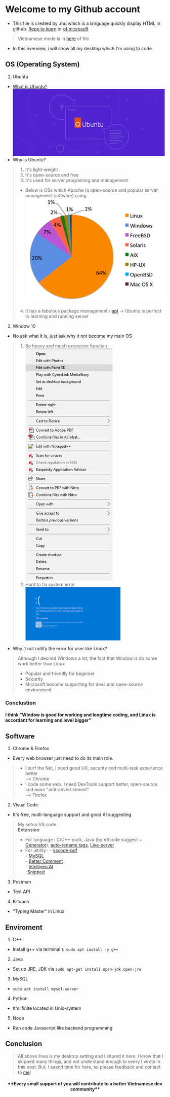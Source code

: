 # Welcome to my Github account

+ This file is created by .md which is a language quickly display HTML in github. [Repo to learn](https://docs.github.com/en/get-started/writing-on-github/getting-started-with-writing-and-formatting-on-github/basic-writing-and-formatting-syntax) or [of microsoft](https://learn.microsoft.com/en-us/azure/devops/project/wiki/markdown-guidance?view=azure-devops)
> Vietnamese mode is in [here](overview_vi.md) of file

- In this overview, i will show all my desktop which I'm using to code

## OS (Operating System)
1. Ubuntu
-   [What is Ubuntu?](https://www.google.com/search?channel=fs&client=ubuntu&q=what+is+ubuntu)
![](what-is-ubuntu.jpg)
-  Why is Ubuntu?
> 1. It's light-weight
> 2. It's open-source and free
> 3. It's used for server programing and management
> - Below is OSs which Apache (a open-source and popular server management software) using 
![](server.png#center)
> 4. It has a fabulous package management / [apt](https://www.google.com/search?channel=fs&client=ubuntu&q=what+is+apt)
-> Ubuntu is perfect to learning and running server

2. Window 10
- No ask what it is, just ask why it not become my main OS
> 1. So heavy and much excessive function
![](context-menu.png)
> 2. Hard to fix system error
![](blue-screen.png)
- Why it not notify the error for user like Linux?
> Although I decried Windows a lot, the fact that Window is do some work better than Linux
> - Popular and friendly for beginner
> - Security
> - Microsoft become supporting for devs and open-source environment
### Conclustion
#### I think "Window is good for working and longtime coding, and Linux is accordant for learning and level bigger"

## Software
1. Chrome & Firefox
- Every web browser just need to do its main role. 
>   - I surf the Net, I need good UX, security and multi-task experience better <br>--> Chrome
>   - I code some web. I need DevTools support better, open-source and more "anti-advertistment" <br> --> Firefox
2. Visual Code
- It's free, multi-language support and good AI suggesting
> My setup VS code <br>
> **Extension**
> - For language : C/C++ pack, Java (by VScode suggest + [Generator](https://marketplace.visualstudio.com/items?itemName=sohibe.java-generate-setters-getters)), [auto-rename tags](https://marketplace.visualstudio.com/items?itemName=formulahendry.auto-rename-tag), [Live-server](https://marketplace.visualstudio.com/items?itemName=ritwickdey.LiveServer)
> - For ultility : 
>       - [vscode-pdf](https://marketplace.visualstudio.com/items?itemName=tomoki1207.pdf) <br>
>       - [MySQL](https://marketplace.visualstudio.com/items?itemName=cweijan.vscode-mysql-client2)<br>
>       - [Better Comment](https://marketplace.visualstudio.com/items?itemName=aaron-bond.better-comments)<br>
>       - [Intelligen AI](https://marketplace.visualstudio.com/items?itemName=VisualStudioExptTeam.vscodeintellicode)<br>
>       -[Snipped](https://marketplace.visualstudio.com/items?itemName=JeffersonLicet.snipped)

3. Postman
- Test API
4. K-touch
- "Typing Master" in Linux

## Enviroment
1. C++
- Install g++ via terminal `$ sudo apt install -y g++`
2. Java
- Set up JRE, JDK via `sudo apt-get install open-jdk open-jre`
3. MySQL
- `sudo apt install mysql-server`
4. Python
- It's ifinite located in Unix-system
5. Node
- Run code Javascript like backend programming

## Conclusion
> All above lines is my desktop setting and I shared it here. I know that I skipped many things, and not understand enough to every I wrote in this post. But, I spend time for here, so please feedback and contact to [me](https://facebook.com/duyhelloworld/)!
<h4 style="text-align: center">**Every small support of you will contribute to a better Vietnamese dev community**<h4>
